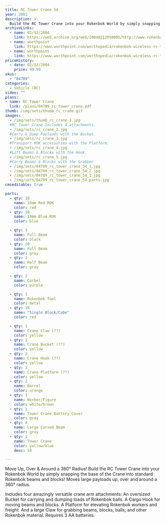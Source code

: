 ```yaml
---
title: RC Tower Crane 54
year: 2001
description: >-
  Build the RC Tower Crane into your Rokenbok World by simply snapping the base of the Crane into standard Rokenbok beams and blocks! Moves large payloads up, over and around a 360° radius.
archiveLinks:
  - name: 02/12/2004
    link: https://web.archive.org/web/20040212050005/http://www.rokenbok.com/catalog/pd_rcv_crane.html
  - name: worthpoint
    link: https://www.worthpoint.com/worthopedia/rokenbok-wireless-rc-tower-crane-517334291
  - name: worthpoint
    link: https://www.worthpoint.com/worthopedia/rokenbok-wireless-rc-tower-crane-1759683233
priceHistory:
  - date: 02/12/2004
    price: 99.99
skus:
  - "04709"
categories:
  - Vehicle (RC)
video: ""
plans:
- name: RC Tower Crane
  link: /plans/04709_rc_tower_crane.pdf
thumb: /img/sets/thumb_rc_crane.gif
images:
  - /img/sets/thumb_rc_crane_1.jpg
  #RC Tower Crane Includes 4 attachments.
  - /img/sets/rc_crane_2.jpg
  #Carry & Dump Payloads with the Bucket.
  - /img/sets/rc_crane_3.jpg
  #Transport ROK accessories with the Platform.
  - /img/sets/rc_crane_4.jpg
  #Lift Beams & Blocks with the Hook.
  - /img/sets/rc_crane_5.jpg
  #Carry Beams & Blocks with the Grabber.
  - /img/sets/04709_rc_tower_crane_54_1.jpg
  - /img/sets/04709_rc_tower_crane_54_2.jpg
  - /img/sets/04709_rc_tower_crane_54_3.jpg
  - /img/sets/04709_rc_tower_crane_54_parts.jpg
cmseditable: true

parts:
  - qty: 10
    name: 16mm Red ROK
    color: red
  - qty: 10
    name: 19mm Blue ROK
    color: blue

  - qty: 3
    name: Full Beam
    color: black
  - qty: 20
    name: Full Beam
    color: gray
  - qty: 2
    name: Half Beam
    color: gray

  - qty: 2
    name: Corbel
    color: purple

  - qty: 1
    name: Rokenbok Tool
    color: metal
  - qty: 18
    name: "Single Block/Cube"
    color: red

  - qty: 1
    name: Crane Claw (??)
    color: yellow
  - qty: 1
    name: Crane Bucket (??)
    color: yellow
  - qty: 2
    name: Crane Hook (??)
    color: yellow
  - qty: 1
    name: Crane Platform (??)
    color: yellow
  - qty: 2
    name: Barrel
    color: orange
  - qty: 1
    name: Worker/Figure
    color: white/brown
  - qty: 1
    name: Tower Crane Battery Cover
    color: gray
  - qty: 4
    name: Large Curved Beam
    color: gray
  - qty: 1
    name: Tower Crane
    color: yellow/blue
    desc: 54

---
```

Move Up, Over & Around a 360° Radius!
Build the RC Tower Crane into your Rokenbok World by simply snapping the base of the Crane into standard Rokenbok beams and blocks! Moves large payloads up, over and around a 360° radius.

Includes four amazingly versatile crane arm attachments: An oversized Bucket for carrying and dumping loads of Rokenbok balls. A Cargo Hook for moving beams and blocks. A Platform for elevating Rokenbok workers and freight. And a large Claw for grabbing beams, blocks, balls, and other Rokenbok material. Requires 3 AA batteries.
